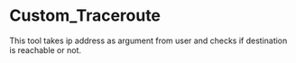 # Custom_Traceroute

This tool takes ip address as argument from user and checks if destination is reachable or not.
